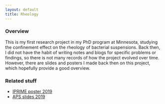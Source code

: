 ```yaml
---
layout: default
title: Rheology
---
```


### Overview

This is my first research project in my PhD program at Minnesota, studying the confinement effect on the rheology of bacterial suspensions. Back then, I did not have the habit of writing notes and blogs for specific problems or findings, so there is not many records of how the project evolved over time. However, there are slides and posters I made back then on this project, which hopefully provide a good overview.

### Related stuff

- [IPRIME poster 2019](/assets/presentations/Liu-IPRIME_poster-resized_for_printing.pdf)
- [APS slides 2019](/assets/presentations/APS-2019.pdf)